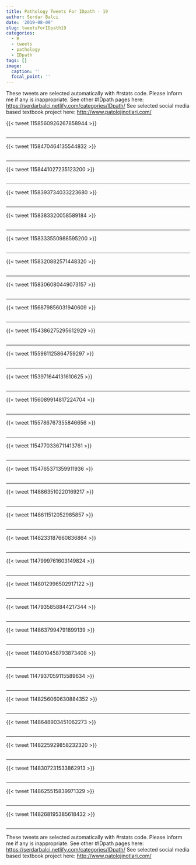 ```yaml
---
title: Pathology Tweets For IDpath - 19
author: Serdar Balci
date: '2019-08-09'
slug: tweetsForIDpath19
categories:
  - R
  - tweets
  - pathology
  - IDpath
tags: []
image:
  caption: ''
  focal_point: ''
---
```



These tweets are selected automatically with #rstats code. Please inform me if any is inappropriate.
See other #IDpath pages here: https://serdarbalci.netlify.com/categories/IDpath/ 
See selected social media based textbook project here: http://www.patolojinotlari.com/

{{< tweet 1158560926267858944 >}}
<br>
<br>
<hr>
{{< tweet 1158470464135544832 >}}
<br>
<br>
<hr>
{{< tweet 1158441027235123200 >}}
<br>
<br>
<hr>
{{< tweet 1158393734033223680 >}}
<br>
<br>
<hr>
{{< tweet 1158383320058589184 >}}
<br>
<br>
<hr>
{{< tweet 1158333550988595200 >}}
<br>
<br>
<hr>
{{< tweet 1158320882571448320 >}}
<br>
<br>
<hr>
{{< tweet 1158306080449073157 >}}
<br>
<br>
<hr>
{{< tweet 1156879856031940609 >}}
<br>
<br>
<hr>
{{< tweet 1154386275295612929 >}}
<br>
<br>
<hr>
{{< tweet 1155961125864759297 >}}
<br>
<br>
<hr>
{{< tweet 1153971644131610625 >}}
<br>
<br>
<hr>
{{< tweet 1156089914817224704 >}}
<br>
<br>
<hr>
{{< tweet 1155786767355846656 >}}
<br>
<br>
<hr>
{{< tweet 1154770336711413761 >}}
<br>
<br>
<hr>
{{< tweet 1154765371359911936 >}}
<br>
<br>
<hr>
{{< tweet 1148863510220169217 >}}
<br>
<br>
<hr>
{{< tweet 1148611512052985857 >}}
<br>
<br>
<hr>
{{< tweet 1148233187660836864 >}}
<br>
<br>
<hr>
{{< tweet 1147999761603149824 >}}
<br>
<br>
<hr>
{{< tweet 1148012996502917122 >}}
<br>
<br>
<hr>
{{< tweet 1147935858844217344 >}}
<br>
<br>
<hr>
{{< tweet 1148637994791899139 >}}
<br>
<br>
<hr>
{{< tweet 1148010458793873408 >}}
<br>
<br>
<hr>
{{< tweet 1147937059115589634 >}}
<br>
<br>
<hr>
{{< tweet 1148256060630884352 >}}
<br>
<br>
<hr>
{{< tweet 1148648903451062273 >}}
<br>
<br>
<hr>
{{< tweet 1148225929858232320 >}}
<br>
<br>
<hr>
{{< tweet 1148307231533862913 >}}
<br>
<br>
<hr>
{{< tweet 1148625515839971329 >}}
<br>
<br>
<hr>
{{< tweet 1148268195385618432 >}}
<br>
<br>
<hr>


These tweets are selected automatically with #rstats code. Please inform me if any is inappropriate.
See other #IDpath pages here: https://serdarbalci.netlify.com/categories/IDpath/ 
See selected social media based textbook project here: http://www.patolojinotlari.com/
